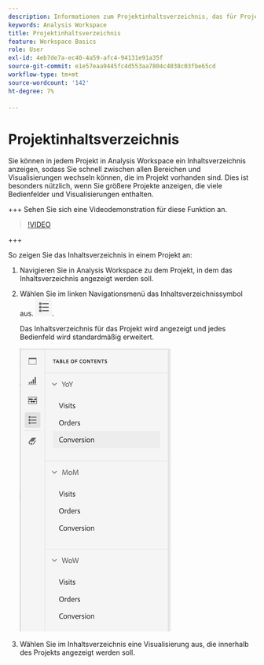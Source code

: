 ```yaml
---
description: Informationen zum Projektinhaltsverzeichnis, das für Projekte verfügbar ist
keywords: Analysis Workspace
title: Projektinhaltsverzeichnis
feature: Workspace Basics
role: User
exl-id: 4eb7de7a-ec40-4a59-afc4-94131e91a35f
source-git-commit: e1e57eaa9445fc4d553aa7804c4038c03fbe65cd
workflow-type: tm+mt
source-wordcount: '142'
ht-degree: 7%

---
```


# Projektinhaltsverzeichnis

Sie können in jedem Projekt in Analysis Workspace ein Inhaltsverzeichnis anzeigen, sodass Sie schnell zwischen allen Bereichen und Visualisierungen wechseln können, die im Projekt vorhanden sind. Dies ist besonders nützlich, wenn Sie größere Projekte anzeigen, die viele Bedienfelder und Visualisierungen enthalten.

+++ Sehen Sie sich eine Videodemonstration für diese Funktion an.

>[!VIDEO](https://video.tv.adobe.com/v/26990/?learn=on)

+++

So zeigen Sie das Inhaltsverzeichnis in einem Projekt an:

1. Navigieren Sie in Analysis Workspace zu dem Projekt, in dem das Inhaltsverzeichnis angezeigt werden soll.

1. Wählen Sie im linken Navigationsmenü das Inhaltsverzeichnissymbol aus. ![Token-Symbol](assets/toc-icon.png).

   Das Inhaltsverzeichnis für das Projekt wird angezeigt und jedes Bedienfeld wird standardmäßig erweitert.

   ![Projekt-TOC erweitert](assets/project-toc-expanded.png)

1. Wählen Sie im Inhaltsverzeichnis eine Visualisierung aus, die innerhalb des Projekts angezeigt werden soll.
